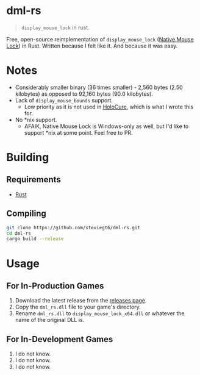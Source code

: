# dml-rs

> `display_mouse_lock` in rust.

Free, open-source reimplementation of `display_mouse_lock` ([Native Mouse Lock](https://marketplace.yoyogames.com/assets/9857/native-mouse-lock)) in Rust. Written because I felt like it. And because it was easy.

# Notes

- Considerably smaller binary (36 times smaller) - 2,560 bytes (2.50 kilobytes) as opposed to 92,160 bytes (90.0 kilobytes).
- Lack of `display_mouse_bounds` support.
  - Low priority as it is not used in [HoloCure](https://kay-yu.itch.io/holocure), which is what I wrote this for.
- No \*nix support.
  - AFAIK, Native Mouse Lock is Windows-only as well, but I'd like to support \*nix at some point. Feel free to PR.

# Building

## Requirements

- [Rust](https://www.rust-lang.org/tools/install)

## Compiling

```bash
git clone https://github.com/steviegt6/dml-rs.git
cd dml-rs
cargo build --release
```

# Usage

## For In-Production Games

1. Download the latest release from the [releases page](https://github.com/steviegt6/dml-rs/releases).
2. Copy the `dml_rs.dll` file to your game's directory.
3. Rename `dml_rs.dll` to `display_mouse_lock_x64.dll` or whatever the name of the original DLL is.

## For In-Development Games

1. I do not know.
2. I do not know.
3. I do not know.
